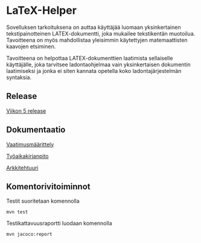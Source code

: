 # LaTeX-Helper 
Sovelluksen tarkoituksena on auttaa käyttäjää luomaan yksinkertainen tekstipainotteinen LATEX-dokumentti, joka mukailee tekstikentän muotoilua. Tavoitteena on myös mahdollistaa yleisimmin käytettyjen matemaattisten kaavojen etsiminen.

Tavoitteena on helpottaa LATEX-dokumenttien laatimista sellaiselle käyttäjälle, joka tarvitsee ladontaohjelmaa vain yksinkertaisen dokumentin laatimiseksi ja jonka ei siten kannata opetella koko ladontajärjestelmän syntaksia.
## Release
[Viikon 5 release](https://github.com/alekmus/LATEX-Helper/releases/tag/Viikko5)

## Dokumentaatio
[Vaatimusmäärittely](https://github.com/alekmus/LATEX-Helper/blob/master/dokumentointi/Vaatimusm%C3%A4%C3%A4rittely.md) 

[Työaikakirjanpito](https://github.com/alekmus/LATEX-Helper/blob/master/dokumentointi/ty%C3%B6aikakirjanpito.md) 

[Arkkitehtuuri](https://github.com/alekmus/LATEX-Helper/blob/master/dokumentointi/arkkitehtuuri.md)

## Komentorivitoiminnot
Testit suoritetaan komennolla
```
mvn test
```

Testikattavuusraportti luodaan komennolla
```
mvn jacoco:report
```
